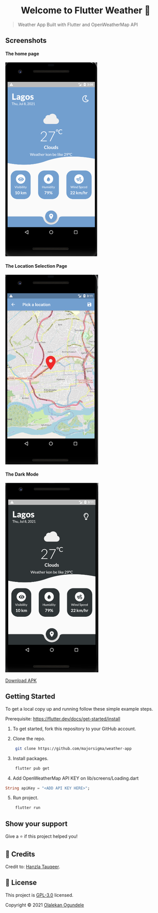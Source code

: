 <h1 align="center">Welcome to Flutter Weather 👋</h1>

> Weather App Built with Flutter and OpenWeatherMap API

## Screenshots

#### The home page 
![The home Page](screenshots/home_page.png)

#### The Location Selection Page
![Location Selection Page](screenshots/map_page.png)

#### The Dark Mode
![Dark Mode](screenshots/dark_mode.png)

[Download APK](https://github.com/majorsigma/weather-app/blob/master/build/app/outputs/apk/release/app-arm64-v8a-release.apk)

## Getting Started

To get a local copy up and running follow these simple example steps.

Prerequisite: https://flutter.dev/docs/get-started/install

1. To get started, fork this repository to your GitHub account.

2. Clone the repo.
    ```sh
     git clone https://github.com/majorsigma/weather-app
    ```
3. Install packages.
    ```sh
     flutter pub get
    ```
4. Add OpenWeatherMap API KEY on lib/screens/Loading.dart
  ```dart
  String apiKey = "<ADD API KEY HERE>";
  ```

5. Run project.
    ```sh
     flutter run
    ```
    
## Show your support

Give a ⭐️ if this project helped you!

## 📝 Credits

Credit to: [Hanzla Tauqeer](https://github.com/1hanzla100).<br />

## 📝 License

This project is [GPL-3.0](https://github.com/majorsigma/weather-app) licensed.<br />

Copyright © 2021 [Olalekan Ogundele](https://github.com/majorsigma)
